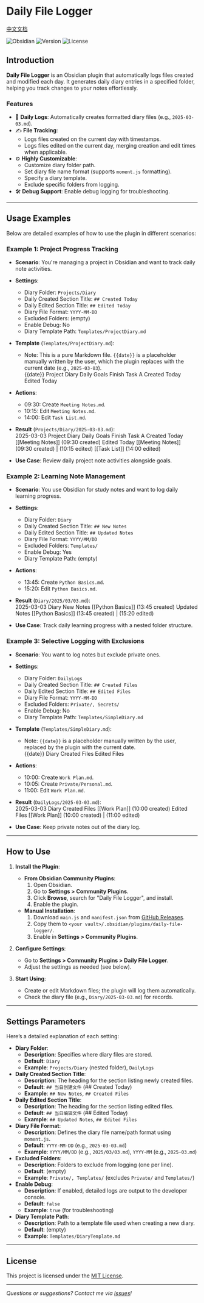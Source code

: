# Daily File Logger

[中文文档](README_CN)

![Obsidian](https://img.shields.io/badge/Obsidian-Plugin-blueviolet) ![Version](https://img.shields.io/badge/Version-1.0.0-brightgreen) ![License](https://img.shields.io/badge/License-MIT-green)

## Introduction

**Daily File Logger** is an Obsidian plugin that automatically logs files created and modified each day. It generates daily diary entries in a specified folder, helping you track changes to your notes effortlessly.

### Features

- 📅 **Daily Logs**: Automatically creates formatted diary files (e.g., `2025-03-03.md`).  
- ✍️ **File Tracking**:  
  - Logs files created on the current day with timestamps.  
  - Logs files edited on the current day, merging creation and edit times when applicable.  
- ⚙️ **Highly Customizable**:  
  - Customize diary folder path.  
  - Set diary file name format (supports `moment.js` formatting).  
  - Specify a diary template.  
  - Exclude specific folders from logging.  
- 🛠️ **Debug Support**: Enable debug logging for troubleshooting.

---

## Usage Examples

Below are detailed examples of how to use the plugin in different scenarios:

### Example 1: Project Progress Tracking
- **Scenario**: You're managing a project in Obsidian and want to track daily note activities.  
- **Settings**:  
  - Diary Folder: `Projects/Diary`  
  - Daily Created Section Title: `## Created Today`  
  - Daily Edited Section Title: `## Edited Today`  
  - Diary File Format: `YYYY-MM-DD`  
  - Excluded Folders: (empty)  
  - Enable Debug: No  
  - Diary Template Path: `Templates/ProjectDiary.md`  
- **Template** (`Templates/ProjectDiary.md`):  
  - Note: This is a pure Markdown file. `{{date}}` is a placeholder manually written by the user, which the plugin replaces with the current date (e.g., `2025-03-03`).  
{{date}} Project Diary
Daily Goals
 Finish Task A
Created Today
Edited Today

- **Actions**:  
  - 09:30: Create `Meeting Notes.md`.  
  - 10:15: Edit `Meeting Notes.md`.  
  - 14:00: Edit `Task List.md`.  
- **Result** (`Projects/Diary/2025-03-03.md`):  
2025-03-03 Project Diary
Daily Goals
 Finish Task A
Created Today
[[Meeting Notes]] (09:30 created)
Edited Today
[[Meeting Notes]] (09:30 created) | (10:15 edited)
[[Task List]] (14:00 edited)

- **Use Case**: Review daily project note activities alongside goals.

### Example 2: Learning Note Management
- **Scenario**: You use Obsidian for study notes and want to log daily learning progress.  
- **Settings**:  
  - Diary Folder: `Diary`  
  - Daily Created Section Title: `## New Notes`  
  - Daily Edited Section Title: `## Updated Notes`  
  - Diary File Format: `YYYY/MM/DD`  
  - Excluded Folders: `Templates/`  
  - Enable Debug: Yes  
  - Diary Template Path: (empty)  
- **Actions**:  
  - 13:45: Create `Python Basics.md`.  
  - 15:20: Edit `Python Basics.md`.  
- **Result** (`Diary/2025/03/03.md`):  
2025-03-03 Diary
New Notes
[[Python Basics]] (13:45 created)
Updated Notes
[[Python Basics]] (13:45 created) | (15:20 edited)

- **Use Case**: Track daily learning progress with a nested folder structure.

### Example 3: Selective Logging with Exclusions
- **Scenario**: You want to log notes but exclude private ones.  
- **Settings**:  
  - Diary Folder: `DailyLogs`  
  - Daily Created Section Title: `## Created Files`  
  - Daily Edited Section Title: `## Edited Files`  
  - Diary File Format: `YYYY-MM-DD`  
  - Excluded Folders: `Private/, Secrets/`  
  - Enable Debug: No  
  - Diary Template Path: `Templates/SimpleDiary.md`  
- **Template** (`Templates/SimpleDiary.md`):  
  - Note: `{{date}}` is a placeholder manually written by the user, replaced by the plugin with the current date.  
{{date}} Diary
Created Files
Edited Files

- **Actions**:  
  - 10:00: Create `Work Plan.md`.  
  - 10:05: Create `Private/Personal.md`.  
  - 11:00: Edit `Work Plan.md`.  
- **Result** (`DailyLogs/2025-03-03.md`):  
2025-03-03 Diary
Created Files
[[Work Plan]] (10:00 created)
Edited Files
[[Work Plan]] (10:00 created) | (11:00 edited)

- **Use Case**: Keep private notes out of the diary log.

---

## How to Use

1. **Install the Plugin**:  
   - **From Obsidian Community Plugins**:  
     1. Open Obsidian.  
     2. Go to **Settings > Community Plugins**.  
     3. Click **Browse**, search for "Daily File Logger", and install.  
     4. Enable the plugin.  
   - **Manual Installation**:  
     1. Download `main.js` and `manifest.json` from [GitHub Releases](https://github.com/<your-username>/daily-file-logger/releases).  
     2. Copy them to `<your vault>/.obsidian/plugins/daily-file-logger/`.  
     3. Enable in **Settings > Community Plugins**.  

2. **Configure Settings**:  
   - Go to **Settings > Community Plugins > Daily File Logger**.  
   - Adjust the settings as needed (see below).  

3. **Start Using**:  
   - Create or edit Markdown files; the plugin will log them automatically.  
   - Check the diary file (e.g., `Diary/2025-03-03.md`) for records.

---

## Settings Parameters

Here’s a detailed explanation of each setting:

- **Diary Folder**:  
  - **Description**: Specifies where diary files are stored.  
  - **Default**: `Diary`  
  - **Example**: `Projects/Diary` (nested folder), `DailyLogs`  
- **Daily Created Section Title**:  
  - **Description**: The heading for the section listing newly created files.  
  - **Default**: `## 当日创建文件` (## Created Today)  
  - **Example**: `## New Notes`, `## Created Files`  
- **Daily Edited Section Title**:  
  - **Description**: The heading for the section listing edited files.  
  - **Default**: `## 当日编辑文件` (## Edited Today)  
  - **Example**: `## Updated Notes`, `## Edited Files`  
- **Diary File Format**:  
  - **Description**: Defines the diary file name/path format using `moment.js`.  
  - **Default**: `YYYY-MM-DD` (e.g., `2025-03-03.md`)  
  - **Example**: `YYYY/MM/DD` (e.g., `2025/03/03.md`), `YYYY-MM` (e.g., `2025-03.md`)  
- **Excluded Folders**:  
  - **Description**: Folders to exclude from logging (one per line).  
  - **Default**: (empty)  
  - **Example**: `Private/, Templates/` (excludes `Private/` and `Templates/`)  
- **Enable Debug**:  
  - **Description**: If enabled, detailed logs are output to the developer console.  
  - **Default**: `false`  
  - **Example**: `true` (for troubleshooting)  
- **Diary Template Path**:  
  - **Description**: Path to a template file used when creating a new diary.  
  - **Default**: (empty)  
  - **Example**: `Templates/DiaryTemplate.md`

---

## License

This project is licensed under the [MIT License](LICENSE).

---

*Questions or suggestions? Contact me via [Issues](https://github.com/<your-username>/daily-file-logger/issues)!*
